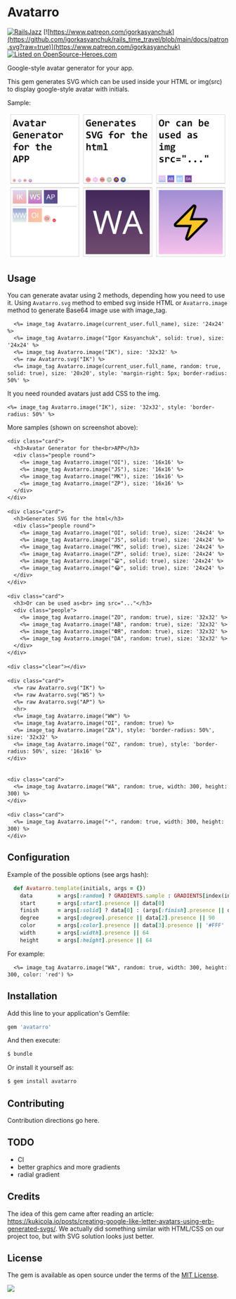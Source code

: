 # Avatarro

[![RailsJazz](https://github.com/igorkasyanchuk/rails_time_travel/blob/main/docs/my_other.svg?raw=true)](https://www.railsjazz.com)
[![https://www.patreon.com/igorkasyanchuk](https://github.com/igorkasyanchuk/rails_time_travel/blob/main/docs/patron.svg?raw=true)](https://www.patreon.com/igorkasyanchuk)
[![Listed on OpenSource-Heroes.com](https://opensource-heroes.com/badge-v1.svg)](https://opensource-heroes.com/r/igorkasyanchuk/avatarro)

Google-style avatar generator for your app. 

This gem generates SVG which can be used inside your HTML or img(src) to display google-style avatar with initials.

Sample:

[<img src="https://github.com/igorkasyanchuk/avatarro/blob/main/docs/avataro.png?raw=true"
/>](https://github.com/igorkasyanchuk/avatarro/blob/main/docs/avataro.png?raw=true)

## Usage

You can generate avatar using 2 methods, depending how you need to use it. Using `Avatarro.svg` method to embed svg inside HTML or `Avatarro.image` method to generate Base64 image use with image_tag.

```erb
  <%= image_tag Avatarro.image(current_user.full_name), size: '24x24' %>
  <%= image_tag Avatarro.image("Igor Kasyanchuk", solid: true), size: '24x24' %>
  <%= image_tag Avatarro.image("IK"), size: '32x32' %>
  <%= raw Avatarro.svg("IK") %>
  <%= image_tag Avatarro.image(current_user.full_name, random: true, solid: true), size: '20x20', style: 'margin-right: 5px; border-radius: 50%' %>
```

It you need rounded avatars just add CSS to the img.

```erb
<%= image_tag Avatarro.image("IK"), size: '32x32', style: 'border-radius: 50%' %>
```

More samples (shown on screenshot above):

```erb
<div class="card">
  <h3>Avatar Generator for the<br>APP</h3>
  <div class="people round">
    <%= image_tag Avatarro.image("OI"), size: '16x16' %>
    <%= image_tag Avatarro.image("JS"), size: '16x16' %>
    <%= image_tag Avatarro.image("MK"), size: '16x16' %>
    <%= image_tag Avatarro.image("ZP"), size: '16x16' %>
  </div>
</div>

<div class="card">
  <h3>Generates SVG for the html</h3>
  <div class="people round">
    <%= image_tag Avatarro.image("OI", solid: true), size: '24x24' %>
    <%= image_tag Avatarro.image("JS", solid: true), size: '24x24' %>
    <%= image_tag Avatarro.image("MK", solid: true), size: '24x24' %>
    <%= image_tag Avatarro.image("ZP", solid: true), size: '24x24' %>
    <%= image_tag Avatarro.image("😁", solid: true), size: '24x24' %>
    <%= image_tag Avatarro.image("😂", solid: true), size: '24x24' %>
  </div>
</div>

<div class="card">
  <h3>Or can be used as<br> img src="..."</h3>
  <div class="people">
    <%= image_tag Avatarro.image("ZO", random: true), size: '32x32' %>
    <%= image_tag Avatarro.image("AB", random: true), size: '32x32' %>
    <%= image_tag Avatarro.image("ФЯ", random: true), size: '32x32' %>
    <%= image_tag Avatarro.image("DA", random: true), size: '32x32' %>
  </div>
</div>

<div class="clear"></div>

<div class="card">
  <%= raw Avatarro.svg("IK") %>
  <%= raw Avatarro.svg("WS") %>
  <%= raw Avatarro.svg("AP") %>
  <hr>
  <%= image_tag Avatarro.image("WW") %>
  <%= image_tag Avatarro.image("OI", random: true) %>
  <%= image_tag Avatarro.image("ZA"), style: 'border-radius: 50%', size: '32x32' %>
  <%= image_tag Avatarro.image("OZ", random: true), style: 'border-radius: 50%', size: '16x16' %>
</div>


<div class="card">
  <%= image_tag Avatarro.image("WA", random: true, width: 300, height: 300) %>
</div>

<div class="card">
  <%= image_tag Avatarro.image("⚡", random: true, width: 300, height: 300) %>
</div>
```

## Configuration

Example of the possible options (see args hash):

```ruby
  def Avatarro.template(initials, args = {})
    data        = args[:random] ? GRADIENTS.sample : GRADIENTS[index(initials) % GRADIENTS.size]
    start       = args[:start].presence || data[0]
    finish      = args[:solid] ? data[0] : (args[:finish].presence || data[1])
    degree      = args[:degree].presence || data[2].presence || 90
    color       = args[:color].presence || data[3].presence || '#FFF'
    width       = args[:width].presence || 64
    height      = args[:height].presence || 64
```

For example:

```erb
  <%= image_tag Avatarro.image("WA", random: true, width: 300, height: 300, color: 'red') %>
```

## Installation
Add this line to your application's Gemfile:

```ruby
gem 'avatarro'
```

And then execute:
```bash
$ bundle
```

Or install it yourself as:
```bash
$ gem install avatarro
```

## Contributing
Contribution directions go here.

## TODO

- CI
- better graphics and more gradients
- radial gradient

## Credits

The idea of this gem came after reading an article: https://kukicola.io/posts/creating-google-like-letter-avatars-using-erb-generated-svgs/. We actually did something similar with HTML/CSS on our project too, but with SVG solution looks just better.

## License
The gem is available as open source under the terms of the [MIT License](https://opensource.org/licenses/MIT).

[<img src="https://github.com/igorkasyanchuk/rails_time_travel/blob/main/docs/more_gems.png?raw=true"
/>](https://www.railsjazz.com/?utm_source=github&utm_medium=bottom&utm_campaign=avatarro)
